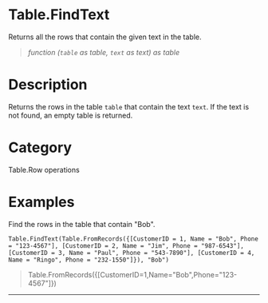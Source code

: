 ﻿# Table.FindText
Returns all the rows that contain the given text in the table.
> _function (<code>table</code> as table, <code>text</code> as text) as table_
# Description 
Returns the rows in the table <code>table</code> that contain the text <code>text</code>. If the text is not found, an empty table is returned.
# Category 
Table.Row operations
# Examples 
Find the rows in the table that contain "Bob".
```
Table.FindText(Table.FromRecords({[CustomerID = 1, Name = "Bob", Phone = "123-4567"], [CustomerID = 2, Name = "Jim", Phone = "987-6543"], [CustomerID = 3, Name = "Paul", Phone = "543-7890"], [CustomerID = 4, Name = "Ringo", Phone = "232-1550"]}), "Bob")
```
> Table.FromRecords({[CustomerID=1,Name="Bob",Phone="123-4567"]})
***
